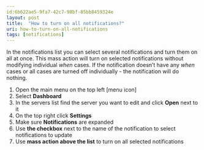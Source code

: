 ```yaml
---
id:6b622ae5-9fa7-42c7-98bf-85bb8459324e
layout: post
title:  "How to turn on all notifications?"
uri: how-to-turn-on-all-notifications
tags: [notifications]
---
```


In the notifications list you can select several notifications and turn them on all at once. This mass action will turn on selected notifications without modifying individual _when_ cases. If the notification doesn’t have any _when_ cases or all cases are turned off individually - the notification will do nothing.

<!-- more -->

1.  Open the main menu on the top left \[menu icon\]
2.  Select **Dashboard**
3.  In the servers list find the server you want to edit and click **Open** next to it
4.  On the top right click **Settings**
5.  Make sure **Notifications** are expanded
6.  Use **the checkbox** next to the name of the notification to select notifications to update
7.  Use **mass action above the list** to turn on all selected notifications